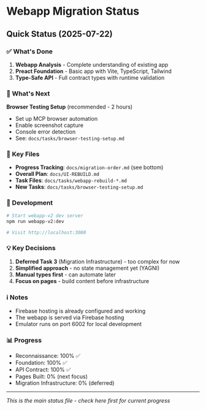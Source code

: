# Webapp Migration Status

## Quick Status (2025-07-22)

### ✅ What's Done
1. **Webapp Analysis** - Complete understanding of existing app
2. **Preact Foundation** - Basic app with Vite, TypeScript, Tailwind
3. **Type-Safe API** - Full contract types with runtime validation

### 🎯 What's Next
**Browser Testing Setup** (recommended - 2 hours)
- Set up MCP browser automation
- Enable screenshot capture
- Console error detection
- See: `docs/tasks/browser-testing-setup.md`

### 📁 Key Files
- **Progress Tracking**: `docs/migration-order.md` (see bottom)
- **Overall Plan**: `docs/UI-REBUILD.md`
- **Task Files**: `docs/tasks/webapp-rebuild-*.md`
- **New Tasks**: `docs/tasks/browser-testing-setup.md`

### 🔧 Development
```bash
# Start webapp-v2 dev server
npm run webapp-v2:dev

# Visit http://localhost:3000
```

### 💡 Key Decisions
1. **Deferred Task 3** (Migration Infrastructure) - too complex for now
2. **Simplified approach** - no state management yet (YAGNI)
3. **Manual types first** - can automate later
4. **Focus on pages** - build content before infrastructure

### ℹ️ Notes
- Firebase hosting is already configured and working
- The webapp is served via Firebase hosting
- Emulator runs on port 6002 for local development

### 📊 Progress
- Reconnaissance: 100% ✅
- Foundation: 100% ✅
- API Contract: 100% ✅
- Pages Built: 0% (next focus)
- Migration Infrastructure: 0% (deferred)

---
*This is the main status file - check here first for current progress*